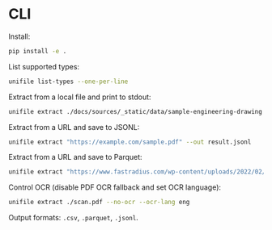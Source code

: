 # CLI

Install:
```bash
pip install -e .
```

List supported types:
```bash
unifile list-types --one-per-line
```

Extract from a local file and print to stdout:
```bash
unifile extract ./docs/sources/_static/data/sample-engineering-drawing.pdf --max-rows 50 --max-colwidth 120
```

Extract from a URL and save to JSONL:
```bash
unifile extract "https://example.com/sample.pdf" --out result.jsonl
```

Extract from a URL and save to Parquet:
```bash
unifile extract "https://www.fastradius.com/wp-content/uploads/2022/02/sample-engineering-drawing.pdf" --out drawing.parquet
```

Control OCR (disable PDF OCR fallback and set OCR language):
```bash
unifile extract ./scan.pdf --no-ocr --ocr-lang eng
```

Output formats: `.csv`, `.parquet`, `.jsonl`.